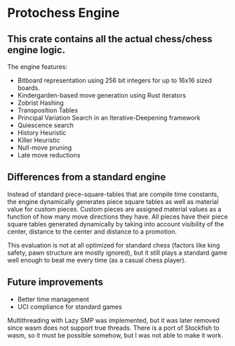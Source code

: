 # Protochess Engine
## This crate contains all the actual chess/chess engine logic.

The engine features:
* Bitboard representation using 256 bit integers for up to 16x16 sized boards.
* Kindergarden-based move generation using Rust iterators
* Zobrist Hashing 
* Transposition Tables
* Principal Variation Search in an Iterative-Deepening framework
* Quiescence search
* History Heuristic
* Killer Heuristic
* Null-move pruning
* Late move reductions
 

## Differences from a standard engine
Instead of standard piece-square-tables that are compile time constants, the engine dynamically generates piece square tables as well as material value for custom pieces. Custom pieces are assigned material values as a function of how many move directions they have. All pieces have their piece square tables generated dynamically by taking into account visibility of the center, distance to the center and distance to a promotion. 

This evaluation is not at all optimized for standard chess (factors like king safety, pawn structure are mostly ignored), but it still plays a standard game well enough to beat me every time (as a casual chess player).

## Future improvements
* Better time management
* UCI compliance for standard games

Multithreading with Lazy SMP was implemented, but it was later removed since wasm does not support true threads. There is a port of Stockfish to wasm, so it must be possible somehow, but I was not able to make it work.
